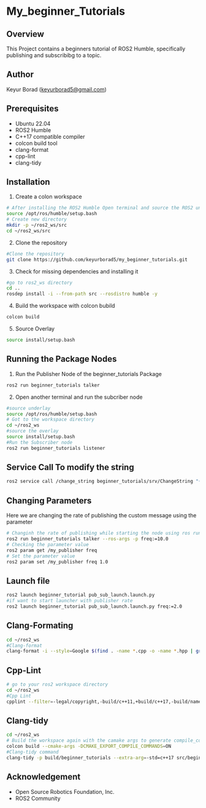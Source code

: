 # My_beginner_Tutorials

## Overview
This Project contains a beginners tutorial of ROS2 Humble, specifically publishing and subscribibg to a topic.

## Author

Keyur Borad (keyurborad5@gmail.com)

## Prerequisites

- Ubuntu 22.04
- ROS2 Humble
- C++17 compatible compiler
- colcon build tool
- clang-format
- cpp-lint
- clang-tidy

## Installation
1. Create a colon workspace
```bash
# After installing the ROS2 Humble Open terminal and source the ROS2 underlay
source /opt/ros/humble/setup.bash
# Create new directory
mkdir -p ~/ros2_ws/src
cd ~/ros2_ws/src

```
2. Clone the repository 
```bash
#Clone the repository
git clone https://github.com/keyurborad5/my_beginner_tutorials.git
```

3. Check for missing dependencies and installing it
```bash
#go to ros2_ws directory
cd ..
rosdep install -i --from-path src --rosdistro humble -y

```
4. Build the workspace with colcon bubild
```bash
colcon build
```

5. Source Overlay
```bash
source install/setup.bash
```

## Running the Package Nodes
1. Run the Publisher Node of the beginner_tutorials Package
```bash
ros2 run beginner_tutorials talker
```
2. Open another terminal and run the subcriber node
```bash
#source underlay
source /opt/ros/humble/setup.bash
# Got to the workspace directory
cd ~/ros2_ws
#source the overlay
source install/setup.bash
#Run the Subscriber node
ros2 run beginner_tutorials listener
```

## Service Call To modify the string
```bash
ros2 service call /change_string beginner_tutorials/srv/ChangeString "{input: 'Lena'}"
```
## Changing Parameters
Here we are changing the rate of publishing the custom message using the parameter
```bash
# Changinh the rate of publishing while starting the node using ros run
ros2 run beginner_tutorials talker --ros-args -p freq:=10.0
# Checking the parameter value
ros2 param get /my_publisher freq
# Set the parameter value
ros2 param set /my_publisher freq 1.0 
```
## Launch file
```bash
ros2 launch beginner_tutorial pub_sub_launch.launch.py
#if want to start launcher with publisher rate
ros2 launch beginner_tutorial pub_sub_launch.launch.py freq:=2.0
```
## Clang-Formating
```bash
cd ~/ros2_ws
#Clang-format 
clang-format -i --style=Google $(find . -name *.cpp -o -name *.hpp | grep -v "/build/")

```
## Cpp-Lint
```bash
# go to your ros2 workspace directory
cd ~/ros2_ws
#Cpp Lint
cpplint --filter=-legal/copyright,-build/c++11,+build/c++17,-build/namespaces,-build/include_order $(find . -name *.cpp | grep -v "/build/")

```
## Clang-tidy
```bash
cd ~/ros2_ws
# Build the workspace again with the camake args to generate compile_commands.jason file for Clang-tidy to work
colcon build --cmake-args -DCMAKE_EXPORT_COMPILE_COMMANDS=ON
#Clang-tidy command
clang-tidy -p build/beginner_tutorials --extra-arg=-std=c++17 src/beginner_tutorials/src/*.cpp
```

## Acknowledgement

- Open Source Robotics Foundation, Inc.
- ROS2 Community

